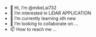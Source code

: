 - 👋 Hi, I’m @mikeLai732
- 👀 I’m interested in LiDAR APPLICATION
- 🌱 I’m currently learning sth new
- 💞️ I’m looking to collaborate on ...
- 📫 How to reach me ...

<!---
mikeLai732/mikeLai732 is a ✨ special ✨ repository because its `README.md` (this file) appears on your GitHub profile.
You can click the Preview link to take a look at your changes.
--->
